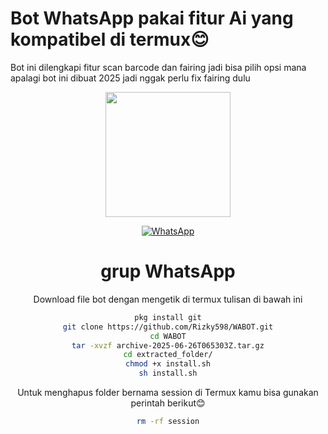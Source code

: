 # Bot WhatsApp pakai fitur Ai yang kompatibel di termux😊
Bot ini dilengkapi fitur scan barcode dan fairing jadi bisa pilih opsi mana apalagi bot ini dibuat 2025 jadi nggak perlu fix fairing dulu
<div align="center">
  <p>
    <img src="1.jpg" width="200">
    </p>
  

[![WhatsApp](https://img.shields.io/badge/WhatsApp-25D366?style=for-the-badge&logo=whatsapp&logoColor=white)](https://chat.whatsapp.com/Jmbs0K52j3fB4FOP5wViWX)

# grup WhatsApp
Download file bot dengan mengetik di termux tulisan di bawah ini
 
```bash
pkg install git
git clone https://github.com/Rizky598/WABOT.git
cd WABOT
tar -xvzf archive-2025-06-26T065303Z.tar.gz
cd extracted_folder/
chmod +x install.sh
sh install.sh
```
Untuk menghapus folder bernama session di Termux kamu bisa gunakan perintah berikut😊

```bash
rm -rf session
```
